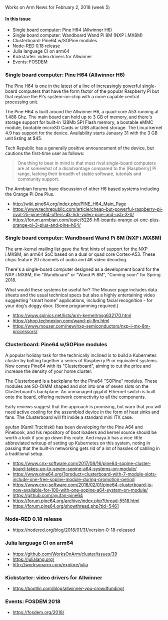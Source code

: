 Works on Arm News for February 2, 2018 (week 5)

#### In this issue

* Single board computer: Pine H64 (Allwinner H6)
* Single board computer: Wandboard Wand Pi 8M (NXP i.MX8M)
* Clusterboard: Pine64 w/SOPine modules
* Node-RED 0.18 release
* Julia language CI on arm64
* Kickstarter: video drivers for Allwinner
* Events: FOSDEM

### Single board computer: Pine H64 (Allwinner H6)

The Pine H64 is one in the latest of a line of increasingly powerful
single-board computers that have the form factor of
the popular Raspberry Pi but that replace the Pi's
system-on-chip with a more capable central processing
unit.

The Pine H64 is built around the Allwinner H6, a quad-core
A53 running at 1.488 Ghz. The main board can hold up to
3 GB of memory, and there's  
storage support for built-in 128Mb SPI Flash memory, 
a bootable eMMC module, bootable microSD Cards or USB attached storage.
The Linux kernel 4.9 has support for the device.
Availability starts January 31 with the 3 GB unit listing
at $45.

Tech Republic has a generally positive announcement of
the device, but cautions the first-time user as follows:

> One thing to bear in mind is that most rival single-board 
computers are at somewhat of a disadvantage compared to the
[Raspberry] Pi range, lacking their breadth of stable software, 
tutorials and community support.

The Armbian forums have discussion of other H6 based
systems including the Orange Pi One Plus.

* http://wiki.pine64.org/index.php/PINE_H64_Main_Page
* https://www.techrepublic.com/article/cheap-but-powerful-raspberry-pi-rival-25-pine-h64-offers-4k-hdr-video-pcie-and-usb-3-0/
* https://forum.armbian.com/topic/5226-h6-boards-orange-pi-one-plus-orange-pi-3-plus-and-pine-h64/

### Single board computer: Wandboard Wand Pi 8M (NXP i.MX8M)

The arm-kernel mailing list gave the first hints of support
for the NXP i.MX8M, an arm64 SoC based on a dual or quad core
Cortex-A53. These chips feature 20 channels of audio and 4K video
decoding. 

There's a single-board computer designed as a development
board for the NXP i.MX8M, the "Wandboard" or "Wand Pi 8M",
"Coming soon" for Spring 2018.

What would these systems be useful for? The Mouser page includes
data sheets and the usual technical specs but also a highly
entertaining video suggesting "smart home" applications,
including facial recognition - for your dog's doggy door.
(Some programming required.)

* https://www.spinics.net/lists/arm-kernel/msg632170.html
* https://shop.technexion.com/wand-pi-8m.html
* https://www.mouser.com/new/nxp-semiconductors/nxp-i-mx-8m-processors/

### Clusterboard: Pine64 w/SOPine modules

A popular holiday task for the technically inclined is
to build a Kubernetes cluster by bolting together a series of
Raspberry Pi or equivalent systems. Now comes Pine64 with
its "Clusterboard", aiming to cut the price and increase
the density of your home cluster.

The Clusterboard is a backplane for the Pine64 "SOPine"
modules. These modules are SO-DIMM shaped and slot into
one of seven slots on the Clusterboard's backplane. An
unmanaged gigabit Ethernet switch is built onto the board,
offering network connectivity to all the components.

Early reviews suggest that the approach is promising,
but warn that you will need active cooling for the
assembled device in the form of heat sinks and fans.
The Clusterboard will fit inside a standard mini ITX case.

ayufan (Kamil Trzciński) has been developing for the
Pine A64 and Pinebook, and his repository of boot loaders
and kernel source should be worth a look if you go
down this route. And maya.b has a nice little abbreviated
writeup of setting up Kubernetes on this system,
noting in passing that the built-in networking
gets rid of a lot of hassles of cabling in a traditional
setup.

* https://www.cnx-software.com/2017/08/16/pine64-sopine-cluster-board-takes-up-to-seven-sopine-a64-systems-on-module/
* https://www.pine64.org/?product=clusterboard-with-7-module-slots-include-one-free-sopine-module-during-promotion-period
* https://www.cnx-software.com/2018/02/01/pine64-clusterboard-is-now-available-for-100-with-one-sopine-a64-system-on-module/
* https://github.com/ayufan-pine64
* https://forum.pine64.org/archive/index.php?thread-5518.html
* https://forum.pine64.org/showthread.php?tid=5461

### Node-RED 0.18 release

* https://nodered.org/blog/2018/01/31/version-0-18-released

### Julia language CI on arm64

* https://github.com/WorksOnArm/cluster/issues/39
* https://julialang.org/
* http://worksonarm.com/explore/julia

### Kickstarter: video drivers for Allwinner

* https://bootlin.com/blog/allwinner-vpu-crowdfunding/

### Events: FOSDEM 2018

* https://fosdem.org/2018/
